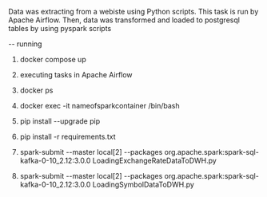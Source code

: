 Data was extracting from a webiste using Python scripts. This task is run by Apache Airflow. 
Then, data was transformed and loaded to postgresql tables by using pyspark scripts  

-- running 
1) docker compose up
2) executing tasks in Apache Airflow
3) docker ps
4) docker exec -it nameofsparkcontainer /bin/bash

5)  pip install --upgrade pip
6) pip install -r requirements.txt
7) spark-submit --master local[2] --packages org.apache.spark:spark-sql-kafka-0-10_2.12:3.0.0 LoadingExchangeRateDataToDWH.py

8) spark-submit --master local[2] --packages org.apache.spark:spark-sql-kafka-0-10_2.12:3.0.0 LoadingSymbolDataToDWH.py